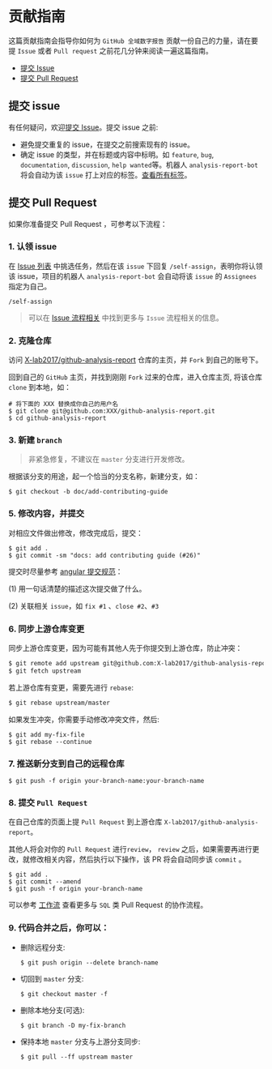 # 贡献指南

这篇贡献指南会指导你如何为 `GitHub 全域数字报告` 贡献一份自己的力量，请在要提 `Issue` 或者 `Pull request` 之前花几分钟来阅读一遍这篇指南。

- [提交 Issue](#issue)
- [提交 Pull Request](#pr)

## <a name="issue"></a> 提交 issue

有任何疑问，欢迎[提交 Issue][new-issue]。提交 issue 之前:

- 避免提交重复的 issue，在提交之前搜索现有的 issue。
- 确定 issue 的类型，并在标题或内容中标明。如 `feature`, `bug`, `documentation`, `discussion`, `help wanted`等。机器人 `analysis-report-bot` 将会自动为该 `issue` 打上对应的标签。[查看所有标签][issue-label]。

## <a name="pr"></a> 提交 Pull Request

如果你准备提交 Pull Request ，可参考以下流程：

### 1. 认领 issue

在 [Issue 列表](https://github.com/X-lab2017/github-analysis-report/issues) 中挑选任务，然后在该 `issue` 下回复 `/self-assign`，表明你将认领该 issue，项目的机器人 `analysis-report-bot` 会自动将该 `issue` 的 `Assignees` 指定为自己。

```shell
/self-assign
```

> 可以在 [Issue 流程相关](https://www.x-lab.info/github-analysis-report/#/zh-cn/workflow?id=issue-%e6%b5%81%e7%a8%8b%e7%9b%b8%e5%85%b3) 中找到更多与 `Issue` 流程相关的信息。

### 2. 克隆仓库

访问 [X-lab2017/github-analysis-report][repo] 仓库的主页，并 `Fork` 到自己的账号下。

回到自己的 `GitHub` 主页，并找到刚刚 `Fork` 过来的仓库，进入仓库主页, 将该仓库 `clone` 到本地，如：

```shell
# 将下面的 XXX 替换成你自己的用户名
$ git clone git@github.com:XXX/github-analysis-report.git
$ cd github-analysis-report
```

### 3. 新建 `branch`

> 非紧急修复，不建议在 `master` 分支进行开发修改。

根据该分支的用途，起一个恰当的分支名称，新建分支，如：

```shell
$ git checkout -b doc/add-contributing-guide
```

### 5. 修改内容，并提交

对相应文件做出修改，修改完成后，提交：

```shell
$ git add .
$ git commit -sm "docs: add contributing guide (#26)"
```

提交时尽量参考 [angular 提交规范][angular-commit-message-format]：

(1) 用一句话清楚的描述这次提交做了什么。

(2) 关联相关 `issue`，如 `fix #1` 、`close #2`、`#3`

### 6. 同步上游仓库变更

同步上游仓库变更，因为可能有其他人先于你提交到上游仓库，防止冲突：

```bash
$ git remote add upstream git@github.com:X-lab2017/github-analysis-report.git
$ git fetch upstream
```

若上游仓库有变更，需要先进行 `rebase`:

```bash
$ git rebase upstream/master
```

如果发生冲突，你需要手动修改冲突文件，然后:

```shell
$ git add my-fix-file
$ git rebase --continue
```

### 7. 推送新分支到自己的远程仓库

```shell
$ git push -f origin your-branch-name:your-branch-name
```

### 8. 提交 `Pull Request`

在自己仓库的页面上提 `Pull Request` 到上游仓库 `X-lab2017/github-analysis-report`。

其他人将会对你的 `Pull Request` 进行`review`， `review` 之后，如果需要再进行更改，就修改相关内容，然后执行以下操作，该 PR 将会自动同步该 `commit` 。

```shell
$ git add .
$ git commit --amend
$ git push -f origin your-branch-name
```

可以参考 [工作流](https://www.x-lab.info/github-analysis-report/#/zh-cn/workflow?id=%e9%99%84%e5%bd%95) 查看更多与 `SQL` 类 Pull Request 的协作流程。

### 9. 代码合并之后，你可以：

- 删除远程分支:

  ```shell
  $ git push origin --delete branch-name
  ```

- 切回到 `master` 分支:

  ```shell
  $ git checkout master -f
  ```

- 删除本地分支(可选):

  ```shell
  $ git branch -D my-fix-branch
  ```

- 保持本地 `master` 分支与上游分支同步:

  ```shell
  $ git pull --ff upstream master
  ```

[new-issue]: https://github.com/X-lab2017/github-analysis-report/issues/new

[issue-label]: https://github.com/X-lab2017/github-analysis-report/labels

[repo]: https://github.com/X-lab2017/github-analysis-report

[angular-commit-message-format]: https://github.com/angular/angular.js/blob/master/DEVELOPERS.md#-git-commit-guidelines